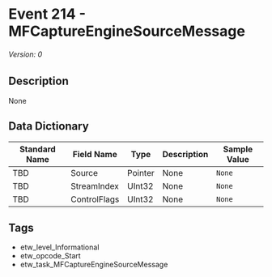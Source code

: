 # Event 214 - MFCaptureEngineSourceMessage
###### Version: 0

## Description
None

## Data Dictionary
|Standard Name|Field Name|Type|Description|Sample Value|
|---|---|---|---|---|
|TBD|Source|Pointer|None|`None`|
|TBD|StreamIndex|UInt32|None|`None`|
|TBD|ControlFlags|UInt32|None|`None`|

## Tags
* etw_level_Informational
* etw_opcode_Start
* etw_task_MFCaptureEngineSourceMessage